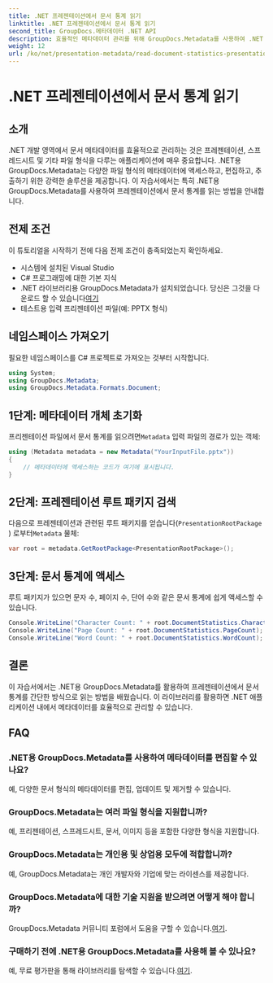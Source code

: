 ```yaml
---
title: .NET 프레젠테이션에서 문서 통계 읽기
linktitle: .NET 프레젠테이션에서 문서 통계 읽기
second_title: GroupDocs.메타데이터 .NET API
description: 효율적인 메타데이터 관리를 위해 GroupDocs.Metadata를 사용하여 .NET 프레젠테이션에서 문서 통계를 읽는 방법을 알아보세요.
weight: 12
url: /ko/net/presentation-metadata/read-document-statistics-presentations/
---
```


# .NET 프레젠테이션에서 문서 통계 읽기

## 소개
.NET 개발 영역에서 문서 메타데이터를 효율적으로 관리하는 것은 프레젠테이션, 스프레드시트 및 기타 파일 형식을 다루는 애플리케이션에 매우 중요합니다. .NET용 GroupDocs.Metadata는 다양한 파일 형식의 메타데이터에 액세스하고, 편집하고, 추출하기 위한 강력한 솔루션을 제공합니다. 이 자습서에서는 특히 .NET용 GroupDocs.Metadata를 사용하여 프레젠테이션에서 문서 통계를 읽는 방법을 안내합니다.
## 전제 조건
이 튜토리얼을 시작하기 전에 다음 전제 조건이 충족되었는지 확인하세요.
- 시스템에 설치된 Visual Studio
- C# 프로그래밍에 대한 기본 지식
- .NET 라이브러리용 GroupDocs.Metadata가 설치되었습니다. 당신은 그것을 다운로드 할 수 있습니다[여기](https://releases.groupdocs.com/metadata/net/)
- 테스트용 입력 프리젠테이션 파일(예: PPTX 형식)

## 네임스페이스 가져오기
필요한 네임스페이스를 C# 프로젝트로 가져오는 것부터 시작합니다.
```csharp
using System;
using GroupDocs.Metadata;
using GroupDocs.Metadata.Formats.Document;
```
## 1단계: 메타데이터 개체 초기화
 프리젠테이션 파일에서 문서 통계를 읽으려면`Metadata` 입력 파일의 경로가 있는 객체:
```csharp
using (Metadata metadata = new Metadata("YourInputFile.pptx"))
{
    // 메타데이터에 액세스하는 코드가 여기에 표시됩니다.
}
```
## 2단계: 프레젠테이션 루트 패키지 검색
다음으로 프레젠테이션과 관련된 루트 패키지를 얻습니다(`PresentationRootPackage` ) 로부터`Metadata` 물체:
```csharp
var root = metadata.GetRootPackage<PresentationRootPackage>();
```
## 3단계: 문서 통계에 액세스
루트 패키지가 있으면 문자 수, 페이지 수, 단어 수와 같은 문서 통계에 쉽게 액세스할 수 있습니다.
```csharp
Console.WriteLine("Character Count: " + root.DocumentStatistics.CharacterCount);
Console.WriteLine("Page Count: " + root.DocumentStatistics.PageCount);
Console.WriteLine("Word Count: " + root.DocumentStatistics.WordCount);
```

## 결론
이 자습서에서는 .NET용 GroupDocs.Metadata를 활용하여 프레젠테이션에서 문서 통계를 간단한 방식으로 읽는 방법을 배웠습니다. 이 라이브러리를 활용하면 .NET 애플리케이션 내에서 메타데이터를 효율적으로 관리할 수 있습니다.

## FAQ
### .NET용 GroupDocs.Metadata를 사용하여 메타데이터를 편집할 수 있나요?
예, 다양한 문서 형식의 메타데이터를 편집, 업데이트 및 제거할 수 있습니다.
### GroupDocs.Metadata는 여러 파일 형식을 지원합니까?
예, 프리젠테이션, 스프레드시트, 문서, 이미지 등을 포함한 다양한 형식을 지원합니다.
### GroupDocs.Metadata는 개인용 및 상업용 모두에 적합합니까?
예, GroupDocs.Metadata는 개인 개발자와 기업에 맞는 라이센스를 제공합니다.
### GroupDocs.Metadata에 대한 기술 지원을 받으려면 어떻게 해야 합니까?
 GroupDocs.Metadata 커뮤니티 포럼에서 도움을 구할 수 있습니다.[여기](https://forum.groupdocs.com/c/metadata/14).
### 구매하기 전에 .NET용 GroupDocs.Metadata를 사용해 볼 수 있나요?
 예, 무료 평가판을 통해 라이브러리를 탐색할 수 있습니다.[여기](https://releases.groupdocs.com/).